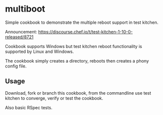 # multiboot

Simple cookbook to demonstrate the multiple reboot support in test kitchen.

Announcement: https://discourse.chef.io/t/test-kitchen-1-10-0-released/8721

Cookbook supports Windows but test kitchen reboot functionality is supported by Linux and Windows.

The cookbook simply creates a directory, reboots then creates a phony config file.

## Usage

Download, fork or branch this cookbook, from the commandline use test kitchen to converge, verify or test the cookbook.

Also basic RSpec tests.

